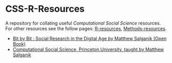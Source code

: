 # CSS-R-Resources
A repository for collating useful _Computational Social Science_ resources. For other resources see the follow pages: [R-resources](/r-resources/), [Methods-resources](/methods-resources/).

* [Bit by Bit : Social Research in the Digital Age by Matthew Salganik (Open Book)](https://www.bitbybitbook.com)
* [Computational Social Science, Princeton University, taught by Matthew Salganik](http://www.princeton.edu/~mjs3/soc596_f2016/)
